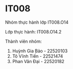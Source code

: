 # IT008
Nhóm thực hành lớp IT008.O14

Lớp thực hành: IT008.O14.2

Thành viên nhóm:
1. Huỳnh Gia Bảo - 22520103
2. Tô Vĩnh Tiến - 22521474
3. Phan Văn Đại - 22520182
